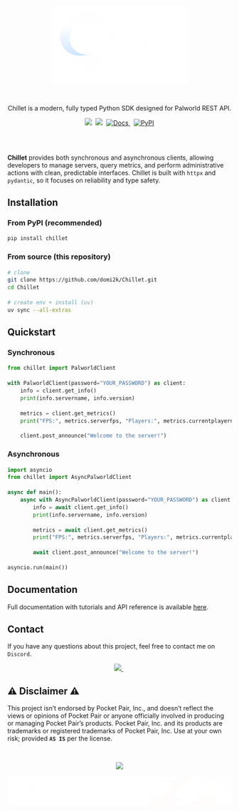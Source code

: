 <br/>

<h3 align="center">
  <picture>
    <source media="(prefers-color-scheme: dark)" srcset="https://raw.githubusercontent.com/domi2k/Chillet/main/.github/assets/chillet_logo_light.png" height="170">
    <source media="(prefers-color-scheme: light)" srcset="https://raw.githubusercontent.com/domi2k/Chillet/main/.github/assets/chillet_logo_dark.png" height="170">
    <img alt="Chillet" src="https://raw.githubusercontent.com/domi2k/Chillet/main/.github/assets/chillet_logo_light.png" height="170">
  </picture>
</h3>

<br/>

<p align="center">
Chillet is a modern, fully typed Python SDK designed for Palworld REST API.
</p>

<p align="center">
  <a href="https://github.com/domi2k/Chillet/stargazers"><img src="https://img.shields.io/github/stars/domi2k/Chillet?colorA=363a4f&colorB=ffffff&style=for-the-badge"></a>&nbsp;
  <a href="https://github.com/domi2k/Chillet/issues"><img src="https://img.shields.io/github/issues/domi2k/Chillet?colorA=363a4f&colorB=ffffff&style=for-the-badge"></a>&nbsp;

  <!-- Docs -->
  <a href="https://chillet.domi2k.space/">
    <picture>
      <source media="(prefers-color-scheme: dark)" srcset="https://img.shields.io/badge/Docs-Website-ffffff?style=for-the-badge&colorA=363a4f&colorB=ffffff&logo=materialformkdocs&logoColor=black">
      <source media="(prefers-color-scheme: light)" srcset="https://img.shields.io/badge/Docs-Website-ffffff?style=for-the-badge&colorA=363a4f&colorB=ffffff&logo=materialformkdocs&logoColor=white">
      <img alt="Docs" src="https://img.shields.io/badge/Docs-Website-ffffff?style=for-the-badge&colorA=363a4f&colorB=ffffff&logo=materialformkdocs&logoColor=black"/>
    </picture>
  </a>&nbsp;

  <!-- PyPI -->
  <a href="https://pypi.org/project/Chillet/">
    <picture>
      <source media="(prefers-color-scheme: dark)" srcset="https://img.shields.io/pypi/v/Chillet?style=for-the-badge&colorA=363a4f&colorB=ffffff&logo=pypi&logoColor=black">
      <source media="(prefers-color-scheme: light)" srcset="https://img.shields.io/pypi/v/Chillet?style=for-the-badge&colorA=363a4f&colorB=ffffff&logo=pypi&logoColor=white">
      <img alt="PyPI" src="https://img.shields.io/pypi/v/Chillet?style=for-the-badge&colorA=363a4f&colorB=ffffff&logo=pypi&logoColor=black"/>
    </picture>
  </a>
</p>

<br/>

##

**Chillet** provides both synchronous and asynchronous clients, allowing developers to manage servers, query metrics, and perform administrative actions with clean, predictable interfaces. Chillet is built with `httpx` and `pydantic`, so it focuses on reliability and type safety.

## Installation

### From PyPI (recommended)

```bash
pip install chillet
```

### From source (this repository)

```bash
# clone
git clone https://github.com/domi2k/Chillet.git
cd Chillet

# create env + install (uv)
uv sync --all-extras
```

## Quickstart

### Synchronous

```python
from chillet import PalworldClient

with PalworldClient(password="YOUR_PASSWORD") as client:
    info = client.get_info()
    print(info.servername, info.version)

    metrics = client.get_metrics()
    print("FPS:", metrics.serverfps, "Players:", metrics.currentplayernum)

    client.post_announce("Welcome to the server!")
```

### Asynchronous

```python
import asyncio
from chillet import AsyncPalworldClient

async def main():
    async with AsyncPalworldClient(password="YOUR_PASSWORD") as client:
        info = await client.get_info()
        print(info.servername, info.version)

        metrics = await client.get_metrics()
        print("FPS:", metrics.serverfps, "Players:", metrics.currentplayernum)

        await client.post_announce("Welcome to the server!")

asyncio.run(main())
```

## Documentation

Full documentation with tutorials and API reference is available [here](https://chillet.domi2k.space/).

## Contact

If you have any questions about this project, feel free to contact me on `Discord`.

<p align="center">
  <a href="https://discordapp.com/users/329876941631127554"><picture>
    <source media="(prefers-color-scheme: dark)" srcset="https://img.shields.io/badge/-Discord-FFFFFF?style=for-the-badge&logo=Discord&logoColor=black">
    <source media="(prefers-color-scheme: light)" srcset="https://img.shields.io/badge/-Discord-000000?style=for-the-badge&logo=Discord&logoColor=white">
    <img src="https://img.shields.io/badge/-Discord-FFFFFF?style=for-the-badge&logo=Discord&logoColor=black"/>
  </picture></a>&nbsp;
</p>

## ⚠︎ Disclaimer ⚠︎

This project isn’t endorsed by Pocket Pair, Inc., and doesn’t reflect the views or opinions of Pocket Pair or anyone officially involved in producing or managing Pocket Pair’s products. Pocket Pair, Inc. and its products are trademarks or registered trademarks of Pocket Pair, Inc. Use at your own risk; provided **`AS IS`** per the license.

&nbsp;

<p align="center">
  <a href="LICENSE">
    <img src="https://img.shields.io/static/v1.svg?style=for-the-badge&label=License&message=MIT&colorA=363a4f&colorB=ffffff"/>
  </a>
</p>
<p align="center">
  <picture>
    <source media="(prefers-color-scheme: dark)" srcset="https://raw.githubusercontent.com/domi2k/Chillet/main/.github/assets/footer_light.png">
    <source media="(prefers-color-scheme: light)" srcset="https://raw.githubusercontent.com/domi2k/Chillet/main/.github/assets/footer_dark.png">
    <img alt="Footer" src="https://raw.githubusercontent.com/domi2k/Chillet/main/.github/assets/footer_light.png">
  </picture>
</p>